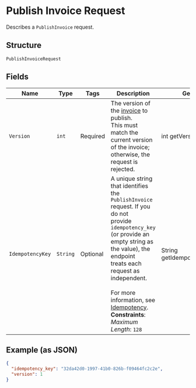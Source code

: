 
# Publish Invoice Request

Describes a `PublishInvoice` request.

## Structure

`PublishInvoiceRequest`

## Fields

| Name | Type | Tags | Description | Getter |
|  --- | --- | --- | --- | --- |
| `Version` | `int` | Required | The version of the [invoice](../../doc/models/invoice.md) to publish.<br>This must match the current version of the invoice; otherwise, the request is rejected. | int getVersion() |
| `IdempotencyKey` | `String` | Optional | A unique string that identifies the `PublishInvoice` request. If you do not<br>provide `idempotency_key` (or provide an empty string as the value), the endpoint<br>treats each request as independent.<br><br>For more information, see [Idempotency](https://developer.squareup.com/docs/working-with-apis/idempotency).<br>**Constraints**: *Maximum Length*: `128` | String getIdempotencyKey() |

## Example (as JSON)

```json
{
  "idempotency_key": "32da42d0-1997-41b0-826b-f09464fc2c2e",
  "version": 1
}
```

